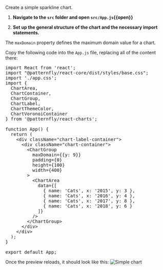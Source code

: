 Create a simple sparkline chart.

1) <strong>Navigate to the `src` folder and open `src/App.js`{{open}}</strong>

2) <strong>Set up the general structure of the chart and the necessary import statements.</strong>

The `maxDomain` property defines the maximum domain value for a chart.

Copy the following code into the `App.js` file, replacing all of the content there:

<pre class="file" data-filename="App.js" data-target="replace">
import React from 'react';
import "@patternfly/react-core/dist/styles/base.css";
import './app.css';
import {
  ChartArea,
  ChartContainer,
  ChartGroup,
  ChartLabel,
  ChartThemeColor,
  ChartVoronoiContainer
} from '@patternfly/react-charts';

function App() {
  return (
    &lt;div className=&quot;chart-label-container&quot;&gt;
      &lt;div className=&quot;chart-container&quot;&gt;
        &lt;ChartGroup
          maxDomain={{y: 9}}
          padding={0}
          height={100}
          width={400}
        &gt;
          &lt;ChartArea
            data={[
              { name: &#39;Cats&#39;, x: &#39;2015&#39;, y: 3 }, 
              { name: &#39;Cats&#39;, x: &#39;2016&#39;, y: 4 }, 
              { name: &#39;Cats&#39;, x: &#39;2017&#39;, y: 8 }, 
              { name: &#39;Cats&#39;, x: &#39;2018&#39;, y: 6 }
            ]}
          /&gt;
        &lt;/ChartGroup&gt;
      &lt;/div&gt;
    &lt;/div&gt;
  );
}

export default App;
</pre>

Once the preview reloads, it should look like this:
<img src="sparkline-chart/assets/simple.png" alt="Simple chart"
style="box-shadow: rgba(3, 3, 3, 0.2) 0px 1.25px 2.5px 0px;" />

